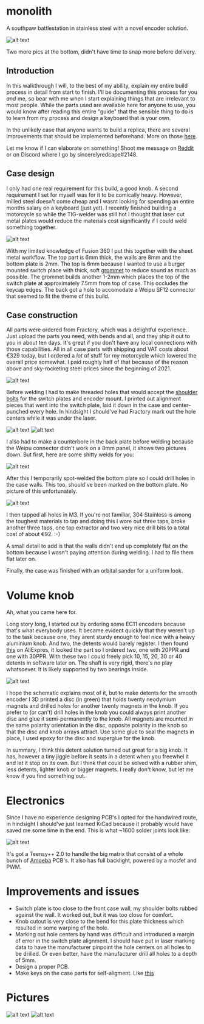 # monolith
A southpaw battlestation in stainless steel with a novel encoder solution.

![alt text](images/Monolith_1.JPG "Title")

Two more pics at the bottom, didn't have time to snap more before delivery.

## Introduction
In this walkthrough I will, to the best of my ability, explain my entire build process in detail from start to finish. I'll be documenting this process for you *and* me, so bear with me when I start explaining things that are irrelevant to most people. While the parts used are available here for anyone to use, you would know after reading this entire "guide" that the sensible thing to do is to learn from my process and design a keyboard that is your own. 

In the unlikely case that anyone wants to build a replica, there are several improvements that should be implemented beforehand. More on those [here](#improvements-and-issues).

Let me know if I can elaborate on something! Shoot me message on [Reddit](https://www.reddit.com/user/sincerelyredcape) or on Discord where I go by sincerelyredcape#2148.

## Case design
I only had one real requirement for this build, a good knob. A second requirement I set for myself was for it to be comically heavy. However, milled steel doesn't come cheap and I wasnt looking for spending an entire months salary on a keyboard (just yet). I recently finished building a motorcycle so while the TIG-welder was still hot I thought that laser cut metal plates would reduce the materials cost significantly if I could weld something together.

![alt text](images/CaseDesign_Overview.png "Title")

With my limited knowledge of Fusion 360 I put this together with the sheet metal workflow. The top part is 6mm thick, the walls are 8mm and the bottom plate is 2mm. The top is 6mm because I wanted to use a burger mounted switch place with thick, soft [grommet](https://www.digikey.se/sv/products/detail/3m-aearo-technologies-llc/G-410-V2599/6226897) to reduce sound as much as possible. The grommet builds another 1-2mm which places the top of the switch plate at approximately 7.5mm from top of case. This occludes the keycap edges. The back got a hole to accomodate a Weipu SF12 connector that seemed to fit the theme of this build.

## Case construction
All parts were ordered from Fractory, which was a delightful experience. Just upload the parts you need, with bends and all, and they ship it out to you in about ten days. It's great if you don't have any local connections with those capabilities. All in all case parts with shipping and VAT costs about €329 today, but I ordered a *lot* of stuff for my motorcycle which lowered the overall price somewhat. I paid roughly half of that because of the reason above and sky-rocketing steel prices since the beginning of 2021.

![alt text](images/CaseConstruction_BentTopPlate.JPG "Title")

Before welding I had to make threaded holes that would accept the [shoulder bolts](https://www.digikey.se/en/products/detail/SB-4105/EAR1237-ND/6226887?utm_medium=email&utm_source=oce&utm_campaign=4251_OCE22RT&utm_content=productdetail_SE&utm_cid=2450661&so=73558647&mkt_tok=MDI4LVNYSy01MDcAAAGBxKU4xlaVEjsnh1J_qwKySMlF3g2YXAVYaxXOUB6IKiMnlzB6Almx2uOnkmiaUoJcJsv_CSIl3yGlxiOVlZPuBsilJaaYelK1YNwUUKYY) for the switch plates and encoder mount. I printed out alignment pieces that went into the switch plate, laid it down in the case and center-punched every hole. In hindsight I should've had Fractory mark out the hole centers while it was under the laser.

![alt text](images/CaseConstruction_DrillTaps.JPG "Title")
![alt text](images/CaseConstruction_Switchplate.JPG "Title")

 I also had to make a counterbore in the back plate before welding because the Weipu connector didn't work on a 8mm panel, it shows two pictures down. But first, here are some shitty welds for you:

![alt text](images/CaseConstruction_Welds.JPG "Title")

After this I temporarily spot-welded the bottom plate so I could drill holes in the case walls. This too, should've been marked on the bottom plate. No picture of this unfortunately.

![alt text](images/CaseConstruction_Taps.JPG "Title")

I then tapped all holes in M3. If you're not familiar, 304 Stainless is among the toughest materials to tap and doing this I wore out three taps, broke another three taps, one tap extractor and two very nice drill bits to a total cost of about €92. :-)

A small detail to add is that the walls didn't end up completely flat on the bottom because I wasn't paying attention during welding. I had to file them flat later on.

Finally, the case was finished with an orbital sander for a uniform look.

# Volume knob
Ah, what you came here for. 

Long story long, I started out by ordering some EC11 encoders because that's what everybody uses. It became evident quickly that they weren't up to the task because one, they arent sturdy enough to feel nice with a heavy aluminium knob. And two, the detents would barely register. I then found [this](https://www.aliexpress.com/wholesale?catId=0&initiative_id=SB_20220327141316&SearchText=omron+encoder) on AliExpres, it looked the part so I ordered two, one with 20PPR and one with 30PPR. With these two I could freely pick 10, 15, 20, 30 or 40 detents in software later on. The shaft is very rigid, there's no play whatsoever. It is likely supported by two bearings inside. 

![alt text](images/VolumeKnob_Overview.PNG "Title")

I hope the schematic explains most of it, but to make detents for the smooth encoder I 3D printed a disc (in green) that holds twenty neodymium magnets and drilled holes for another twenty magnets in the knob. If you prefer to (or can't) drill holes in the knob you could always print another disc and glue it semi-permanently to the knob. All magnets are mounted in the same polarity orientation in the disc, opposite polarity in the knob so that the disc and knob arrays attract. Use some glue to seal the magnets in place, I used epoxy for the disc and superglue for the knob.

In summary, I think this detent solution turned out great for a big knob. It has, however a tiny jiggle before it seats in a detent when you freewhel it and let it stop on its own. But I think that could be solved with a rubber shim, less detents, lighter knob or bigger magnets. I really don't know, but let me know if you find something out.

# Electronics
Since I have no experience designing PCB's I opted for the handwired route, in hindsight I should've just learned KiCad because it probably would have saved me some time in the end. This is what ~1600 solder joints look like: 

![alt text](images/Electronics_Wiring.JPG "Title")

It's got a Teensy++ 2.0 to handle the big matrix that consist of a whole bunch of [Amoeba](https://github.com/mtl/keyboard-pcbs/tree/master/amoeba) PCB's. It also has full backlight, powered by a mosfet and PWM.

# Improvements and issues
- Switch plate is too close to the front case wall, my shoulder bolts rubbed against the wall. It worked out, but it was too close for comfort.
- Knob cutout is very close to the bend for this plate thickness which resulted in some warping of the hole.
- Marking out hole centers by hand was difficult and introduced a margin of error in the switch plate alignment. I should have put in laser marking data to have the manufacturer pinpoint the hole centers on all holes to be drilled. Or even better, have the manufacturer drill all holes to a depth of 5mm.
- Design a proper PCB.
- Make keys on the case parts for self-aligment. Like [this](https://solid-blog.pl/wp-content/uploads/2021/07/1.07.2021-3.jpg)

# Pictures
![alt text](images/Monolith_2.JPG "Title")
![alt text](images/Monolith_3.JPG "Title")
